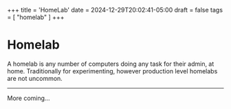 +++
title = 'HomeLab'
date = 2024-12-29T20:02:41-05:00
draft = false
tags = [ "homelab" ]
+++

# Homelab

A homelab is any number of computers doing any task for their admin, at home. Traditionally for experimenting, however production level homelabs are not uncommon.

---

More coming...